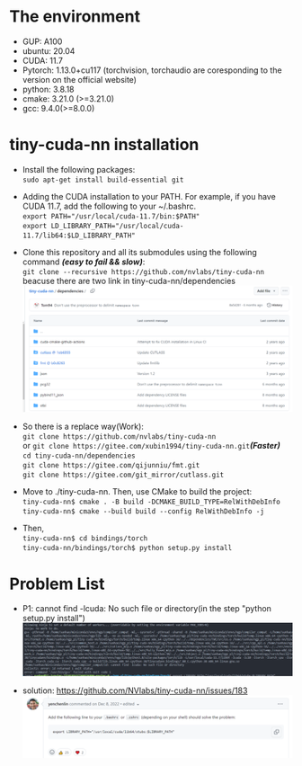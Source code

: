 # The environment
* GUP: A100 
* ubuntu: 20.04
* CUDA: 11.7
* Pytorch: 1.13.0+cu117 (torchvision, torchaudio are coresponding to the version on the official website)
* python: 3.8.18
* cmake: 3.21.0 (>=3.21.0)
* gcc: 9.4.0(>=8.0.0)

# tiny-cuda-nn installation
* Install the following packages:<br/>
`sudo apt-get install build-essential git`

* Adding the CUDA installation to your PATH. For example, if you have CUDA 11.7, add the following to your ~/.bashrc.<br/>
`export PATH="/usr/local/cuda-11.7/bin:$PATH"`<br/>
`export LD_LIBRARY_PATH="/usr/local/cuda-11.7/lib64:$LD_LIBRARY_PATH"`

* Clone this repository and all its submodules using the following command ***(easy to fail && slow)***:<br/>
`git clone --recursive https://github.com/nvlabs/tiny-cuda-nn`<br/>
beacuse there are two link  in tiny-cuda-nn/dependencies
![Alt text](img/image-2.png)

* So there is a replace way(Work):<br/>
`git clone https://github.com/nvlabs/tiny-cuda-nn`<br/>
or `git clone https://gitee.com/xubin1994/tiny-cuda-nn.git`***(Faster)***<br/>
`cd tiny-cuda-nn/dependencies`<br/>
`git clone https://gitee.com/qijunniu/fmt.git`<br/>
`git clone https://gitee.com/git_mirror/cutlass.git`

* Move to ./tiny-cuda-nn. Then, use CMake to build the project: <br/>
`tiny-cuda-nn$ cmake . -B build -DCMAKE_BUILD_TYPE=RelWithDebInfo`<br/>
`tiny-cuda-nn$ cmake --build build --config RelWithDebInfo -j`

* Then,<br/>
`tiny-cuda-nn$ cd bindings/torch`<br/>
`tiny-cuda-nn/bindings/torch$ python setup.py install`

# Problem List
* P1: cannot find -lcuda: No such file or directory(in the step "python setup.py install")
![Alt text](img/image.png)

* solution: https://github.com/NVlabs/tiny-cuda-nn/issues/183
![Alt text](img/image-1.png)

